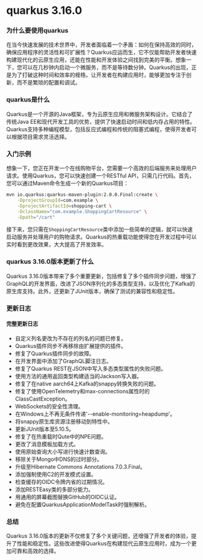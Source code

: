 # quarkus 3.16.0
### 为什么要使用quarkus

在当今快速发展的技术世界中，开发者面临着一个矛盾：如何在保持高效的同时，确保应用程序的灵活性和可扩展性？Quarkus应运而生，它不仅能帮助开发者快速构建现代化的云原生应用，还能在性能和开发体验之间找到完美的平衡。想象一下，您可以在几秒钟内启动一个微服务，而不是等待数分钟。Quarkus的出现，正是为了打破这种时间和效率的桎梏，让开发者在构建应用时，能够更加专注于创新，而不是繁琐的配置和调试。

### quarkus是什么

Quarkus是一个开源的Java框架，专为云原生应用和微服务架构设计。它结合了传统Java EE和现代开发工具的优势，提供了快速启动时间和低内存占用的特性。Quarkus支持多种编程模型，包括反应式编程和传统的阻塞式编程，使得开发者可以根据项目需求灵活选择。

### 入门示例

想象一下，您正在开发一个在线购物平台，您需要一个高效的后端服务来处理用户请求。使用Quarkus，您可以快速创建一个RESTful API，只需几行代码。首先，您可以通过Maven命令生成一个新的Quarkus项目：

```bash
mvn io.quarkus:quarkus-maven-plugin:2.0.0.Final:create \
    -DprojectGroupId=com.example \
    -DprojectArtifactId=shopping-cart \
    -DclassName="com.example.ShoppingCartResource" \
    -Dpath="/cart"
```

接下来，您只需在`ShoppingCartResource`类中添加一些简单的逻辑，就可以快速启动服务并处理用户的购物请求。Quarkus的热重载功能使得您在开发过程中可以实时看到更改效果，大大提高了开发效率。

### quarkus 3.16.0版本更新了什么

Quarkus 3.16.0版本带来了多个重要更新，包括修复了多个插件同步问题，增强了GraphQL的开发界面，改进了JSON序列化的多态类型支持，以及优化了Kafka的原生库支持。此外，还更新了JUnit版本，确保了测试的兼容性和稳定性。

### 更新日志

#### 完整更新日志
- 自定义列名更改为不存在的列名的问题已修复。
- Quarkus插件同步不再移除由扩展提供的插件。
- 修复了Quarkus插件同步的故障。
- 在开发界面中添加了GraphQL脚注日志。
- 修复了Quarkus REST在JSON中写入多态类型属性的失败问题。
- 使用方法的通用返回类型构建适当的Jackson写入器。
- 修复了在native aarch64上Kafka的snappy转换失败的问题。
- 修复了使用OpenTelemetry和max-connections属性时的ClassCastException。
- WebSockets的安全性清理。
- 在Windows上不再无条件传递'--enable-monitoring=heapdump'。
- 将snappy原生库资源注册移动到特性中。
- 更新JUnit版本至5.10.5。
- 修复了在热重载时Qute中的NPE问题。
- 更改了消息模板加载方式。
- 使用原始查询大小写进行快速计数查询。
- 移除关于Mongo中DNS的过时部分。
- 升级至Hibernate Commons Annotations 7.0.3.Final。
- 添加强制使用C2的开发模式设置。
- 检查缓存的OIDC令牌内省的过期情况。
- 添加RESTEasy类的多部分能力。
- 用通用的屏幕截图替换GitHub的OIDC认证。
- 避免在配置QuarkusApplicationModelTask时强制解析。

### 总结

Quarkus 3.16.0版本的更新不仅修复了多个关键问题，还增强了开发者的体验，提升了性能和稳定性。这些改进使得Quarkus在构建现代云原生应用时，成为一个更加可靠和高效的选择。